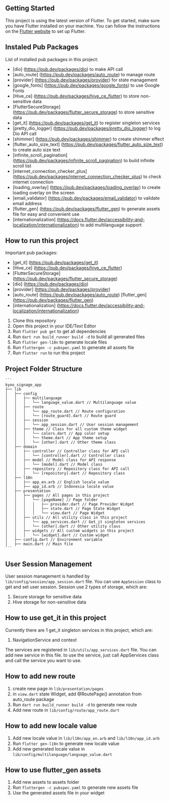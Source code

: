 ## Getting Started

This project is using the latest version of Flutter. To get started, make sure you have Flutter
installed on your machine. You can follow the instructions on
the [Flutter website](https://flutter.dev/docs/get-started/install) to set up Flutter.

## Instaled Pub Packages

List of installed pub packages in this project:

- [dio] (https://pub.dev/packages/dio) to make API call
- [auto_route] (https://pub.dev/packages/auto_route) to manage route
- [provider] (https://pub.dev/packages/provider) for state management
- [google_fonts] (https://pub.dev/packages/google_fonts) to use Google Fonts
- [Hive_ce] (https://pub.dev/packages/hive_ce_flutter) to store non-sensitive data
- [FlutterSecureStorage] (https://pub.dev/packages/flutter_secure_storage) to store sensitive data
- [get_it] (https://pub.dev/packages/get_it) to register singleton services
- [pretty_dio_logger] (https://pub.dev/packages/pretty_dio_logger) to log Dio API call
- [shimmer] (https://pub.dev/packages/shimmer) to create shimmer effect
- [flutter_auto_size_text] (https://pub.dev/packages/flutter_auto_size_text) to create auto size text
- [infinite_scroll_pagination] (https://pub.dev/packages/infinite_scroll_pagination) to build infinite scroll list
- [internet_connection_checker_plus] (https://pub.dev/packages/internet_connection_checker_plus) to check internet connection
- [loading_overlay] (https://pub.dev/packages/loading_overlay) to create loading overlay on the screen
- [email_validator] (https://pub.dev/packages/email_validator) to validate email address
- [flutter_gen] (https://pub.dev/packages/flutter_gen) to generate assets file for easy and convenient use
- [internationalization] (https://docs.flutter.dev/accessibility-and-localization/internationalization) to add multilanguage support

## How to run this project

Important pub packages:

- [get_it] (https://pub.dev/packages/get_it)
- [Hive_ce] (https://pub.dev/packages/hive_ce_flutter)
- [FlutterSecureStorage] (https://pub.dev/packages/flutter_secure_storage)
- [dio] (https://pub.dev/packages/dio)
- [provider] (https://pub.dev/packages/provider)
- [auto_route] (https://pub.dev/packages/auto_route)
  [flutter_gen] (https://pub.dev/packages/flutter_gen)
- [internationalization] (https://docs.flutter.dev/accessibility-and-localization/internationalization)


1. Clone this repository
2. Open this project in your IDE/Text Editor
3. Run `flutter pub get` to get all dependencies
4. Run `dart run build_runner build -d` to build all generated files
5. Run `flutter gen-l10n` to generate locale files
6. Run `fluttergen -c pubspec.yaml` to generate all assets file
7. Run `flutter run` to run this project

## Project Folder Structure

    ```
    kyoo_signage_app
    ├── lib
    │   ├── config
    │   │   ├── multilanguage
    │   │   │   └── language_value.dart // Multilanguage value
    │   │   ├── route
    │   │   │   └── app_route.dart // Route configuration
    │   │   │   └── [route_guard].dart // Route guard
    │   │   ├── session
    │   │   │   └── app_session.dart // User session management
    │   │   ├── theme // Class for all custom theme widget
    │   │   │   └── colors.dart // App color setup
    │   │   │   └── theme.dart // App theme setup
    │   │   │   └── [other].dart // Other theme class
    │   ├── domain
    │   │   ├── controller // Controller class for API call
    │   │   │   └── [controller].dart // Controller class
    │   │   ├── model // Model class for API response
    │   │   │   └── [model].dart // Model class
    │   │   ├── repository // Repository class for API call
    │   │   │   └── [repository].dart // Repository class
    │   ├── l10n
    │   │   ├── app_en.arb // English locale value
    │   │   ├── app_id.arb // Indonesia locale value
    │   ├── presentation
    │   │   ├── pages // All pages in this project
    │   │   │   └── [pageName] // Page folder
    │   │   │   │   ├── provider.dart // Page Provider Widget
    │   │   │   │   ├── state.dart // Page State Widget
    │   │   │   │   └── view.dart // Page Widget
    │   │   ├── utils // All utility class in this project
    │   │   │   └── app_services.dart // Get_it singleton services
    │   │   │   └── [other].dart // Other utility class
    │   │   ├── widgets // All custom widgets in this project
    │   │   │   └── [widget].dart // Custom widget
    │   ├── config.dart // Environment variable
    │   ├── main.dart // Main file
    ```

## User Session Management

User session management is handled by `lib/config/session/app_session.dart` file.
You can use `AppSession` class to get and set user session.
Session use 2 types of storage, which are:

1. Secure storage for sensitive data
2. Hive storage for non-sensitive data

## How to use get_it in this project

Currently there are 1 get_it singleton services in this project, which are:

1. NavigationService and context

The services are registered in `lib/utils/app_services.dart` file. You can add new service in this
file.
to use the service, just call AppServices class and call the service you want to use.

## How to add new route

1. create new page in `lib/presentation/pages`
2. in `view.dart` state Widget, add @RoutePage() annotation from auto_route package
3. Run `dart run build_runner build -d` to generate new route
4. Add new route in `lib/config/route/app_route.dart`

## How to add new locale value

1. Add new locale value in `lib/l10n/app_en.arb` and `lib/l10n/app_id.arb`
2. Run `flutter gen-l10n` to generate new locale value
3. Add new generated locale value in `lib/config/multilanguage/language_value.dart`

## How to use flutter_gen assets

1. Add new assets to assets folder
2. Run `fluttergen -c pubspec.yaml` to generate new assets file
3. Use the generated assets file in your widget